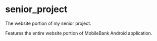 # senior_project
The website portion of my senior project.

Features the entire website portion of MobileBank Android application.

